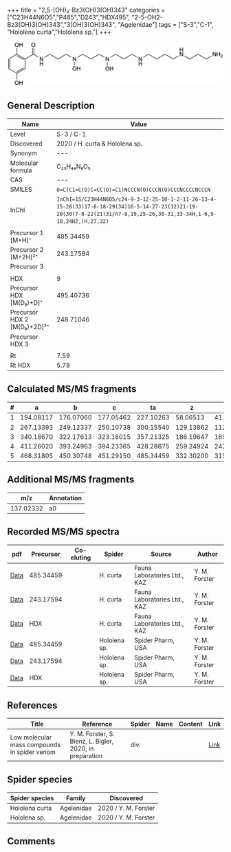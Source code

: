 +++
title = "2,5-(OH)₂-Bz3(OH)3(OH)343"
categories = ["C23H44N6O5","P485","D243","HDX495",
"2-5-OH2-Bz3(OH)3(OH)343","3(OH)3(OH)343",
"Agelenidae"]
tags = ["S-3","C-1",
"Hololena curta","Hololena sp."]
+++

![](/img/2-5-OH2-Bz3(OH)3(OH)343.png)

## General Description

| Name                       | Value              |
|----------------------------|--------------------|
| Level                      | S-3 / C-1          |
| Discovered                 | 2020 / H. curta & Hololena sp. |
| Synonym                    | ---                |
| Molecular formula          | C₂₃H₄₄N₆O₅                   |
| CAS                        | ---                |
| SMILES | `O=C(C1=C(O)C=CC(O)=C1)NCCCN(O)CCCN(O)CCCNCCCCNCCCN`  |
| InChI  | `InChI=1S/C23H44N6O5/c24-9-3-12-25-10-1-2-11-26-13-4-15-28(33)17-6-18-29(34)16-5-14-27-23(32)21-19-20(30)7-8-22(21)31/h7-8,19,25-26,30-31,33-34H,1-6,9-18,24H2,(H,27,32)`  |
|                            |                    |
| Precursor 1 [M+H]⁺       | 485.34459      |
| Precursor 2 [M+2H]²⁺        | 243.17594       |
| Precursor 3                |                    |
|                            |                    |
| HDX                        | 9                   |
| Precursor HDX   [M(D₉)+D]⁺   | 495.40736                   |
| Precursor HDX 2 [M(D₉)+2D]²⁺ | 248.71046                   |
| Precursor HDX 3            |                    |
|                            |                    |
| Rt                         | 7.59                   |
| Rt HDX                     | 5.78                   |

## Calculated MS/MS fragments

| # | a         | b         | c         | ta        | z         | y         | tz        |
|---|-----------|-----------|-----------|-----------|-----------|-----------|-----------|
| 1 | 194.08117 | 176.07060 | 177.05462 | 227.10263 | 58.06513 | 41.03858 | 75.09167 |
| 2 | 267.13393 | 249.12337 | 250.10738 | 300.15540 | 129.13862 | 112.11208 | 146.16517 |
| 3 | 340.18670 | 322.17613 | 323.16015 | 357.21325 | 186.19647 | 169.16993 | 219.21794 |
| 4 | 411.26020 | 393.24963 | 394.23365 | 428.28675 | 259.24924 | 242.22269 | 292.27070 |
| 5 | 468.31805 | 450.30748 | 451.29150 | 485.34459 | 332.30200 | 315.27545 | 349.32855 |

## Additional MS/MS fragments

| m/z       | Annotation |
|-----------|------------|
| 137.02332 | a0         |

## Recorded MS/MS spectra

| pdf                                             | Precursor | Co-eluting | Spider      | Source                       | Author        |
|-------------------------------------------------|-----------|------------|-------------|------------------------------|---------------|
| [Data](/pdf/H-curta/485_2-5-OH2-Bz3(OH)3(OH)343_Hc.pdf) | 485.34459 |           | H. curta | Fauna Laboratories Ltd., KAZ | Y. M. Forster |
| [Data](/pdf/H-curta/485_2-5-OH2-Bz3(OH)3(OH)343_Hc_2.pdf) | 243.17594  |           | H. curta | Fauna Laboratories Ltd., KAZ | Y. M. Forster |
| [Data](/pdf/H-curta/485_2-5-OH2-Bz3(OH)3(OH)343_Hc_HDX.pdf) | HDX |           | H. curta | Fauna Laboratories Ltd., KAZ | Y. M. Forster |
| [Data](/pdf/Hololena-sp/485_2-5-OH2-Bz3(OH)3(OH)343_Ho-sp.pdf) | 485.34459 |           | Hololena sp. | Spider Pharm, USA | Y. M. Forster |
| [Data](/pdf/Hololena-sp/485_2-5-OH2-Bz3(OH)3(OH)343_Ho-sp_2.pdf) | 243.17594 |           | Hololena sp. | Spider Pharm, USA | Y. M. Forster |
| [Data](/pdf/Hololena-sp/485_2-5-OH2-Bz3(OH)3(OH)343_Ho-sp_HDX.pdf) | HDX |           | Hololena sp. | Spider Pharm, USA | Y. M. Forster |


## References

| Title | Reference | Spider | Name | Content | Link |
|-------|-----------|--------|------|---------|------|
| Low molecular mass compounds in spider venom      | Y. M. Forster, S. Bienz, L. Bigler, 2020, in preparation          | div.       |   |   | [Link](unknown) |

## Spider species

| Spider species     | Family     | Discovered           |
|--------------------|------------|----------------------|
| Hololena curta | Agelenidae | 2020 / Y. M. Forster |
| Hololena sp. | Agelenidae | 2020 / Y. M. Forster |


## Comments